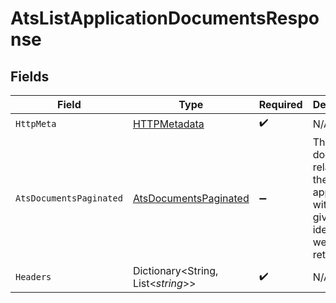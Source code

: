 # AtsListApplicationDocumentsResponse


## Fields

| Field                                                                              | Type                                                                               | Required                                                                           | Description                                                                        |
| ---------------------------------------------------------------------------------- | ---------------------------------------------------------------------------------- | ---------------------------------------------------------------------------------- | ---------------------------------------------------------------------------------- |
| `HttpMeta`                                                                         | [HTTPMetadata](../../Models/Components/HTTPMetadata.md)                            | :heavy_check_mark:                                                                 | N/A                                                                                |
| `AtsDocumentsPaginated`                                                            | [AtsDocumentsPaginated](../../Models/Components/AtsDocumentsPaginated.md)          | :heavy_minus_sign:                                                                 | The documents related to the application with the given identifier were retrieved. |
| `Headers`                                                                          | Dictionary<String, List<*string*>>                                                 | :heavy_check_mark:                                                                 | N/A                                                                                |